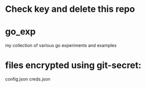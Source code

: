 # Check key and delete this repo

# go_exp
my collection of various go experiments and examples

# files encrypted using git-secret:
config.json
creds.json
